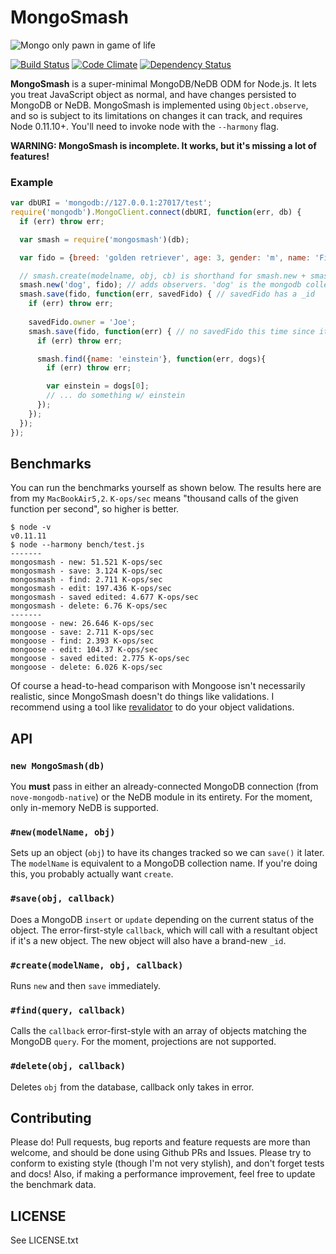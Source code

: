 # MongoSmash

![Mongo only pawn in game of life](http://padresteve.files.wordpress.com/2011/04/blazing-saddles-mongo.gif)

[![Build Status](https://travis-ci.org/bengl/mongosmash.png?branch=master)](https://travis-ci.org/bengl/mongosmash)
[![Code Climate](https://codeclimate.com/github/bengl/mongosmash.png)](https://codeclimate.com/github/bengl/mongosmash)
[![Dependency Status](https://gemnasium.com/bengl/mongosmash.png)](https://gemnasium.com/bengl/mongosmash)

**MongoSmash** is a super-minimal MongoDB/NeDB ODM for Node.js. It lets you
treat JavaScript object as normal, and have changes persisted to MongoDB or
NeDB. MongoSmash is implemented using `Object.observe`, and so is subject to its
limitations on changes it can track, and requires Node 0.11.10+. You'll need to
invoke node with the `--harmony` flag.

**WARNING: MongoSmash is incomplete. It works, but it's missing a lot of
features!**

### Example

```javascript
var dbURI = 'mongodb://127.0.0.1:27017/test';
require('mongodb').MongoClient.connect(dbURI, function(err, db) {
  if (err) throw err;

  var smash = require('mongosmash')(db);

  var fido = {breed: 'golden retriever', age: 3, gender: 'm', name: 'Fido'};

  // smash.create(modelname, obj, cb) is shorthand for smash.new + smash.save
  smash.new('dog', fido); // adds observers. 'dog' is the mongodb collection name
  smash.save(fido, function(err, savedFido) { // savedFido has a _id
    if (err) throw err;
    
    savedFido.owner = 'Joe';
    smash.save(fido, function(err) { // no savedFido this time since it's an update
      if (err) throw err;

      smash.find({name: 'einstein'}, function(err, dogs){
        if (err) throw err;

        var einstein = dogs[0];
        // ... do something w/ einstein
      });
    });
  });
});
```

## Benchmarks

You can run the benchmarks yourself as shown below. The results here are from
my `MacBookAir5,2`. `K-ops/sec` means "thousand calls of the given function per
second", so higher is better.

```
$ node -v
v0.11.11
$ node --harmony bench/test.js
-------
mongosmash - new: 51.521 K-ops/sec
mongosmash - save: 3.124 K-ops/sec
mongosmash - find: 2.711 K-ops/sec
mongosmash - edit: 197.436 K-ops/sec
mongosmash - saved edited: 4.677 K-ops/sec
mongosmash - delete: 6.76 K-ops/sec
-------
mongoose - new: 26.646 K-ops/sec
mongoose - save: 2.711 K-ops/sec
mongoose - find: 2.393 K-ops/sec
mongoose - edit: 104.37 K-ops/sec
mongoose - saved edited: 2.775 K-ops/sec
mongoose - delete: 6.026 K-ops/sec
```

Of course a head-to-head comparison with Mongoose isn't necessarily realistic,
since MongoSmash doesn't do things like validations. I recommend using a tool
like [revalidator](https://github.com/flatiron/revalidator) to do your object
validations.

## API

### `new MongoSmash(db)`
You **must** pass in either an already-connected MongoDB connection (from
`nove-mongodb-native`) or the NeDB module in its entirety. For the moment, only
in-memory NeDB is supported.

### `#new(modelName, obj)`
Sets up an object (`obj`) to have its changes tracked so we can `save()` it
later. The `modelName` is equivalent to a MongoDB collection name. If you're
doing this, you probably actually want `create`.

### `#save(obj, callback)`
Does a MongoDB `insert` or `update` depending on the current status of the
object. The error-first-style `callback`, which will call with a resultant
object if it's a new object. The new object will also have a brand-new `_id`.

### `#create(modelName, obj, callback)`
Runs `new` and then `save` immediately.

### `#find(query, callback)`
Calls the `callback` error-first-style with an array of objects matching the
MongoDB `query`. For the moment, projections are not supported.

### `#delete(obj, callback)`
Deletes `obj` from the database, callback only takes in error.

## Contributing

Please do! Pull requests, bug reports and feature requests are more than 
welcome, and should be done using Github PRs and Issues. Please try to conform
to existing style (though I'm not very stylish), and don't forget tests and
docs! Also, if making a performance improvement, feel free to update the
benchmark data.

## LICENSE

See LICENSE.txt
